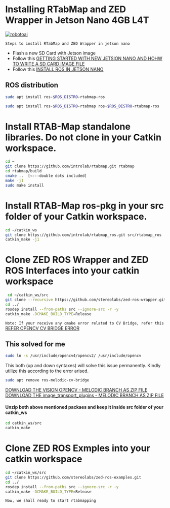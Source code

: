 # Installing RTabMap and ZED Wrapper in Jetson Nano 4GB L4T

[![robotoai](https://robotoai.com/wp-content/uploads/2020/11/cropped-logo-5.png)]()


`Steps to install RTabMap and ZED Wrapper in jetson nano`

- Flash a new SD Card with Jetson image
- Follow this [GETTING STARTED WITH NEW JETSION NANO AND HOHW TO WRITE A SD CARD IMAGE FILE](https://developer.nvidia.com/embedded/learn/get-started-jetson-nano-devkit) 
- Follow this [INSTALL ROS IN JETSON NANO](https://www.stereolabs.com/blog/ros-and-nvidia-jetson-nano/)


## ROS distribution

```sh
sudo apt install ros-$ROS_DISTRO-rtabmap-ros
```

```sh
sudo apt install ros-$ROS_DISTRO-rtabmap ros-$ROS_DISTRO-rtabmap-ros
```

# Install RTAB-Map standalone libraries. Do not clone in your Catkin workspace.
```sh
cd ~
git clone https://github.com/introlab/rtabmap.git rtabmap
cd rtabmap/build
cmake ..  [<---double dots included]
make -j1 
sudo make install
```
# Install RTAB-Map ros-pkg in your src folder of your Catkin workspace.
```sh
cd ~/catkin_ws
git clone https://github.com/introlab/rtabmap_ros.git src/rtabmap_ros
catkin_make -j1
```

# Clone ZED ROS Wrapper and ZED ROS Interfaces into your catkin workspace
```sh
 cd ~/catkin_ws/src
git clone --recursive https://github.com/stereolabs/zed-ros-wrapper.git
cd ../
rosdep install --from-paths src --ignore-src -r -y
catkin_make -DCMAKE_BUILD_TYPE=Release
```

`Note: If your receive any cmake error related to CV Bridge, refer this` [REFER OPENCV CV BRIDGE ERROR ](https://answers.ros.org/question/199279/installation-from-source-fails-because-of-cv_bridge-include-dir/) 
## This solved for me
```sh
sudo ln -s /usr/include/opencv4/opencv2/ /usr/include/opencv
```
This both (up and down syntaxes) will solve this issue permanently. Kindly utilize this according to the error arised.
```sh
sudo apt remove ros-melodic-cv-bridge
```
[DOWNLOAD THE VISION OPENCV - MELODIC BRANCH AS ZIP FILE](https://github.com/BrutusTT/vision_opencv.git ) 
[DOWNLOAD THE image_transport_plugins - MELODIC BRANCH AS ZIP FILE](https://github.com/ros-perception/image_transport_plugins) 

#### Unzip both above mentioned packaes and keep it inside src folder of your catkin_ws
```sh
cd catkin_ws/src
catkin_make
```
# Clone ZED ROS Exmples into your catkin workspace
```sh
cd ~/catkin_ws/src
git clone https://github.com/stereolabs/zed-ros-examples.git
cd ../
rosdep install --from-paths src --ignore-src -r -y
catkin_make -DCMAKE_BUILD_TYPE=Release
```
`Now, we shall ready to start rtabmapping`
